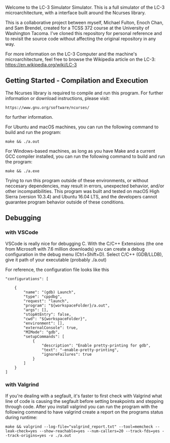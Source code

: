 Welcome to the LC-3 Simulator Simulator. This is a full simulator of the LC-3 microarchitecture, with a interface built around the Ncurses library.

This is a collaborative project between myself, Michael Fulton, Enoch Chan, and Sam Brendel, created for a TCSS 372 course at the University of Washington Tacoma. I've cloned this repository for personal reference and to revisit the source code without affecting the original repository in any way.

For more information on the LC-3 Computer and the machine's microarchitecture, feel free to browse the Wikipedia article on the LC-3:
https://en.wikipedia.org/wiki/LC-3

## Getting Started - Compilation and Execution

The Ncurses library is required to compile and run this program. For further information or download instructions, please visit:

```
https://www.gnu.org/software/ncurses/
```
for further information.

For Ubuntu and macOS machines, you can run the following command to build and run the program:

```
make && ./a.out
```

For Windows-based machines, as long as you have Make and a current GCC compiler installed, you can run the following command to build and run the program:

```
make && ./a.exe
```

Trying to run this program outside of these environments, or without neccesary dependencies, may result in errors, unexpected behavior, and/or other incompatibilities. This program was built and tested on macOS High Sierra (version 10.3.4) and Ubuntu 16.04 LTS, and the developers cannot guarantee program behavior outside of these conditions.

## Debugging

### with VSCode

VSCode is really nice for debugging C. With the C/C++ Extensions (the one from Microsoft with 7.6 million downloads) you can create a debug configuration in the debug menu (Ctrl+Shift+D). Select C/C++ (GDB/LLDB), give it path of your executable (probably ./a.out)

For reference, the configuration file looks like this
```
"configurations": [
    
    {
        "name": "(gdb) Launch",
        "type": "cppdbg",
        "request": "launch",
        "program": "${workspaceFolder}/a.out",
        "args": [],
        "stopAtEntry": false,
        "cwd": "${workspaceFolder}",
        "environment": [],
        "externalConsole": true,
        "MIMode": "gdb",
        "setupCommands": [
            {
                "description": "Enable pretty-printing for gdb",
                "text": "-enable-pretty-printing",
                "ignoreFailures": true
            }
        ]
    }
]
```
### with Valgrind

If you're dealing with a segfault, it's faster to first check with Valgrind what line of code is causing the segfault before setting breakpoints and stepping through code. After you install valgrind you can run the program with the following command to have valgrind create a report on the programs status during runtime:

```
make && valgrind --log-file="valgrind_report.txt" --tool=memcheck --leak-check=yes --show-reachable=yes --num-callers=20 --track-fds=yes --track-origins=yes -v ./a.out
```
